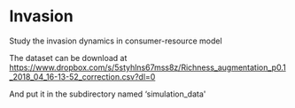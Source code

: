 # Invasion
Study the invasion dynamics in consumer-resource model

The dataset can be download at https://www.dropbox.com/s/5styhlns67mss8z/Richness_augmentation_p0.1_2018_04_16-13-52_correction.csv?dl=0

And put it in the subdirectory named ‘simulation_data'
